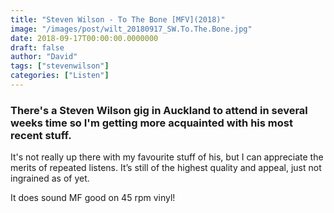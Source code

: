 ```yaml
---
title: "Steven Wilson - To The Bone [MFV](2018)"
image: "/images/post/wilt_20180917_SW.To.The.Bone.jpg"
date: 2018-09-17T00:00:00.0000000
draft: false
author: "David"
tags: ["stevenwilson"]
categories: ["Listen"]
---
```

### There's a Steven Wilson gig in Auckland to attend in several weeks time so I'm getting more acquainted with his most recent stuff.

 It's not really up there with my favourite stuff of his, but I can appreciate the merits of repeated listens. It’s still of the highest quality and appeal, just not ingrained as of yet.

 It does sound MF good on 45 rpm vinyl!